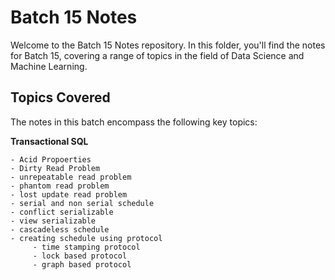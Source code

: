 # Batch 15 Notes

Welcome to the Batch 15 Notes repository. In this folder, you'll find the notes for Batch 15, covering a range of topics in the field of Data Science and Machine Learning.

## Topics Covered

The notes in this batch encompass the following key topics:

 **Transactional SQL**


    - Acid Propoerties
    - Dirty Read Problem 
    - unrepeatable read problem
    - phantom read problem
    - lost update read problem
    - serial and non serial schedule 
    - conflict serializable 
    - view serializable
    - cascadeless schedule 
    - creating schedule using protocol
         - time stamping protocol 
         - lock based protocol
         - graph based protocol 
      
